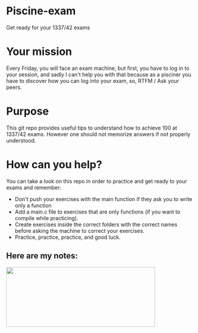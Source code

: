 # Piscine-exam

Get ready for your 1337/42 exams

# Your mission

Every Friday, you will face an exam machine, but first, you have to log in to your session, and sadly I can't help you with that because as a pisciner you have to discover how you can log into your exam, so, RTFM / Ask your peers.

# Purpose

This git repo provides useful tips to understand how to achieve 100 at 1337/42 exams. However one should not memorize answers if not properly understood.

# How can you help?

You can take a look on this repo in order to practice and get ready to your exams and remember:

- Don't push your exercises with the main function if they ask you to write only a function
- Add a main.c file to exercises that are only functions (if you want to compile while practicing).
- Create exercises inside the correct folders with the correct names before asking the machine to correct your exercises.
- Practice, practice, practice, and good luck.

## Here are my notes:

<img src="https://user-images.githubusercontent.com/76871172/127734058-ca7bd5ca-2eb4-4833-b463-148ec8174c89.jpeg" width="400" height="160" >
